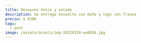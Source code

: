 ```yaml
---
title: Desayuno dulce y salado
description: Se entrega envuelto con moño y tags con frases
precio: $ 9300
tags:
  - post
image: /assets/assets/img-20220329-wa0016.jpg
---
```

